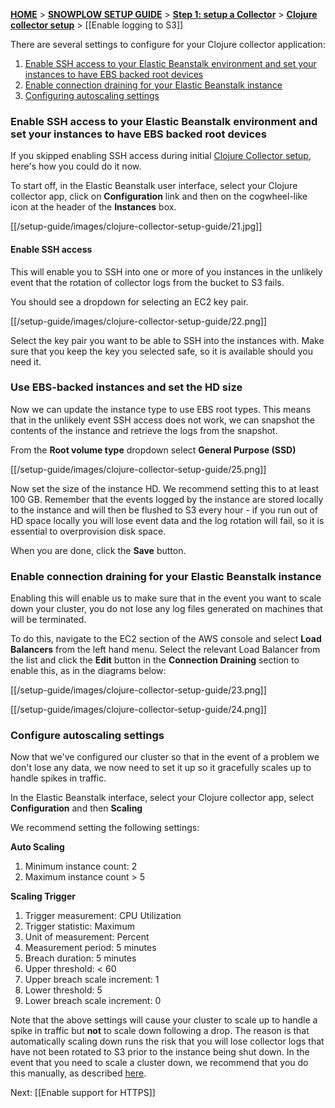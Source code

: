 [**HOME**](Home) > [**SNOWPLOW SETUP GUIDE**](Setting-up-Snowplow) > [**Step 1: setup a Collector**](Setting-up-a-Collector) > [**Clojure collector setup**](setting-up-the-clojure-collector) > [[Enable logging to S3]]

There are several settings to configure for your Clojure collector application:

1. [Enable SSH access to your Elastic Beanstalk environment and set your instances to have EBS backed root devices](#enable-ssh-access-to-your-elastic-beanstalk-environment-and-set-your-instances-to-have-ebs-backed-root-devices)
2. [Enable connection draining for your Elastic Beanstalk instance](#enable-connection-draining-for-your-elastic-beanstalk-instance)
3. [Configuring autoscaling settings](#configure-autoscaling-settings)

### Enable SSH access to your Elastic Beanstalk environment and set your instances to have EBS backed root devices

If you skipped enabling SSH access during initial [Clojure Collector setup](Create-a-new-application-in-Elastic-Beanstalk-and-upload-the-WAR-file-into-it), here's how you could do it now.

To start off, in the Elastic Beanstalk user interface, select your Clojure collector app, click on **Configuration** link and then on the cogwheel-like icon at the header of the **Instances** box.

[[/setup-guide/images/clojure-collector-setup-guide/21.jpg]]

#### Enable SSH access

This will enable you to SSH into one or more of you instances in the unlikely event that the rotation of collector logs from the bucket to S3 fails.

You should see a dropdown for selecting an EC2 key pair.

[[/setup-guide/images/clojure-collector-setup-guide/22.png]]

Select the key pair you want to be able to SSH into the instances with. Make sure that you keep the key you selected safe, so it is available should you need it.

### Use EBS-backed instances and set the HD size

Now we can update the instance type to use EBS root types. This means that in the unlikely event SSH access does not work, we can snapshot the contents of the instance and retrieve the logs from the snapshot.

From the **Root volume type** dropdown select **General Purpose (SSD)**

[[/setup-guide/images/clojure-collector-setup-guide/25.png]]

Now set the size of the instance HD. We recommend setting this to at least 100 GB. Remember that the events logged by the instance are stored locally to the instance and will then be flushed to S3 every hour - if you run out of HD space locally you will lose event data and the log rotation will fail, so it is essential to overprovision disk space.

When you are done, click the **Save** button. 

### Enable connection draining for your Elastic Beanstalk instance

Enabling this will enable us to make sure that in the event you want to scale down your cluster, you do not lose any log files generated on machines that will be terminated.

To do this, navigate to the EC2 section of the AWS console and select **Load Balancers** from the left hand menu. Select the relevant Load Balancer from the list and click the **Edit** button in the **Connection Draining** section to enable this, as in the diagrams below:

[[/setup-guide/images/clojure-collector-setup-guide/23.png]]

[[/setup-guide/images/clojure-collector-setup-guide/24.png]]


### Configure autoscaling settings

Now that we've configured our cluster so that in the event of a problem we don't lose any data, we now need to set it up so it gracefully scales up to handle spikes in traffic.

In the Elastic Beanstalk interface, select your Clojure collector app, select **Configuration** and then **Scaling**

We recommend setting the following settings:

**Auto Scaling**

1. Minimum instance count: 2
2. Maximum instance count > 5

**Scaling Trigger**

1. Trigger measurement: CPU Utilization
2. Trigger statistic: Maximum
3. Unit of measurement: Percent
4. Measurement period: 5 minutes
5. Breach duration: 5 minutes
6. Upper threshold: < 60
7. Upper breach scale increment: 1
8. Lower threshold: 5
9. Lower breach scale increment: 0

Note that the above settings will cause your cluster to scale up to handle a spike in traffic but **not** to scale down following a drop. The reason is that automatically scaling down runs the risk that you will lose collector logs that have not been rotated to S3 prior to the instance being shut down. In the event that you need to scale a cluster down, we recommend that you do this manually, as described [here](Troubleshooting-Clojure-Collector-instances-to-prevent-data-loss).

Next: [[Enable support for HTTPS]]